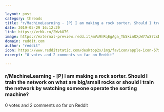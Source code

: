 ```yaml
---

layout: post
category: threads
title: "r/MachineLearning - [P] I am making a rock sorter. Should I train the network on what are big/small rocks or should I train the network by watching someone operate the sorting machine?"
date: 2019-05-29 16:12:29
link: https://vrhk.co/2WvkO7S
image: https://external-preview.redd.it/mVx9hRqEgAga_Tb5kinQXpW77wS7zsDJ9IbHPTcLGtw.jpg?auto=webp&s=1563174dcaa1668a9ab4c5b3a6b1c2d1e710b755
domain: reddit.com
author: "reddit"
icon: https://www.redditstatic.com/desktop2x/img/favicon/apple-icon-57x57.png
excerpt: "0 votes and 2 comments so far on Reddit"

---
```


### r/MachineLearning - [P] I am making a rock sorter. Should I train the network on what are big/small rocks or should I train the network by watching someone operate the sorting machine?

0 votes and 2 comments so far on Reddit